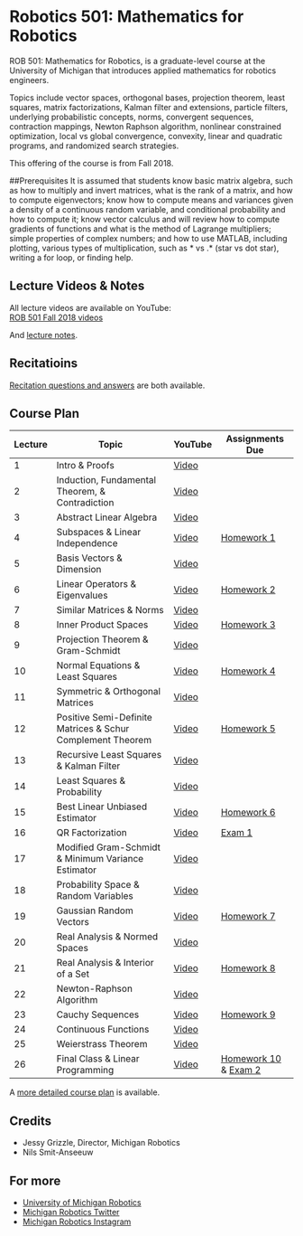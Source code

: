 # Robotics 501: Mathematics for Robotics

ROB 501: Mathematics for Robotics, is a graduate-level course at the University of Michigan that introduces applied mathematics for robotics engineers.

Topics include vector spaces, orthogonal bases, projection theorem, least squares, matrix factorizations, Kalman filter and extensions, particle filters, underlying probabilistic concepts, norms, convergent sequences, contraction mappings, Newton Raphson algorithm, nonlinear constrained optimization, local vs global convergence, convexity, linear and quadratic programs, and randomized search strategies.

This offering of the course is from Fall 2018.

##Prerequisites
It is assumed that students know basic matrix algebra, such as how to multiply and invert matrices, what  is  the  rank  of  a  matrix,  and  how  to  compute  eigenvectors; know  how  to  compute  means  and  variances  given  a  density  of  a  continuous random variable, and conditional probability and how to compute it; know vector calculus and will review how to compute gradients of functions and what is the method of Lagrange multipliers; simple properties of complex numbers; and how to use MATLAB, including plotting, various types of multiplication, such as * vs .*  (star  vs  dot  star),  writing  a  for  loop,  or finding help.

## Lecture Videos & Notes
All lecture videos are available on YouTube:  
[ROB 501 Fall 2018 videos](https://www.youtube.com/playlist?list=PLdPQZLMHRjDIzO99aE7yAtdOHSVHMXfYH)

And [lecture notes](https://github.com/michiganrobotics/rob501/tree/main/Lecture%20Notes).

## Recitatioins
[Recitation questions and answers](https://github.com/michiganrobotics/rob501/tree/main/Recitations) are both available.

## Course Plan
| Lecture | Topic                                                      | YouTube                                                                                      | Assignments Due    |
|---------|------------------------------------------------------------|----------------------------------------------------------------------------------------------|--------------------|
| 1       | Intro & Proofs                                             | [Video](https://www.youtube.com/watch?v=2-aK25lBzvI&list=PLdPQZLMHRjDIzO99aE7yAtdOHSVHMXfYH&index=1)  |                    |
| 2       | Induction, Fundamental Theorem, & Contradiction            | [Video](https://www.youtube.com/watch?v=f559OMvSGMg&list=PLdPQZLMHRjDIzO99aE7yAtdOHSVHMXfYH&index=2)  |                    |
| 3       | Abstract Linear Algebra                                    | [Video](https://www.youtube.com/watch?v=eZxsj8k-UbY&list=PLdPQZLMHRjDIzO99aE7yAtdOHSVHMXfYH&index=3)  |                    |
| 4       | Subspaces & Linear Independence                            | [Video](https://www.youtube.com/watch?v=PL6AkVR-HUk&list=PLdPQZLMHRjDIzO99aE7yAtdOHSVHMXfYH&index=4)  | [Homework 1](https://github.com/michiganrobotics/rob501/blob/main/Homework/Homework%201.pdf)         |
| 5       | Basis Vectors & Dimension                                  | [Video](https://www.youtube.com/watch?v=B-x9uuBcQac&list=PLdPQZLMHRjDIzO99aE7yAtdOHSVHMXfYH&index=5)  |                    |
| 6       | Linear Operators & Eigenvalues                             | [Video](https://www.youtube.com/watch?v=89QF687IeT8&list=PLdPQZLMHRjDIzO99aE7yAtdOHSVHMXfYH&index=6)  | [Homework 2](https://github.com/michiganrobotics/rob501/blob/main/Homework/Homework%202.pdf)         |
| 7       | Similar Matrices & Norms                                   | [Video](https://www.youtube.com/watch?v=yTd33p8pmaY&list=PLdPQZLMHRjDIzO99aE7yAtdOHSVHMXfYH&index=7)  |                    |
| 8       | Inner Product Spaces                                       | [Video](https://www.youtube.com/watch?v=Gp_z3aLpTyY&list=PLdPQZLMHRjDIzO99aE7yAtdOHSVHMXfYH&index=8)  | [Homework 3](https://github.com/michiganrobotics/rob501/blob/main/Homework/Homework%203.pdf)         |
| 9       | Projection Theorem & Gram-Schmidt                          | [Video](https://www.youtube.com/watch?v=Bg6JdhoHyn0&list=PLdPQZLMHRjDIzO99aE7yAtdOHSVHMXfYH&index=9)  |                    |
| 10      | Normal Equations & Least Squares                           | [Video](https://www.youtube.com/watch?v=y5Ef5UriN58&list=PLdPQZLMHRjDIzO99aE7yAtdOHSVHMXfYH&index=10) | [Homework 4](https://github.com/michiganrobotics/rob501/blob/main/Homework/Homework%204.pdf)         |
| 11      | Symmetric & Orthogonal Matrices                            | [Video](https://www.youtube.com/watch?v=-rp1jsBV7x8&list=PLdPQZLMHRjDIzO99aE7yAtdOHSVHMXfYH&index=11) |                    |
| 12      | Positive Semi-Definite Matrices & Schur Complement Theorem | [Video](https://www.youtube.com/watch?v=iyvfKlZuG-g&list=PLdPQZLMHRjDIzO99aE7yAtdOHSVHMXfYH&index=12) | [Homework 5](https://github.com/michiganrobotics/rob501/blob/main/Homework/Homework%205.pdf)         |
| 13      | Recursive Least Squares & Kalman Filter                    | [Video](https://www.youtube.com/watch?v=Ha2ls-aLmgs&list=PLdPQZLMHRjDIzO99aE7yAtdOHSVHMXfYH&index=13) |                    |
| 14      | Least Squares & Probability                                | [Video](https://www.youtube.com/watch?v=QwjS-0fInnQ&list=PLdPQZLMHRjDIzO99aE7yAtdOHSVHMXfYH&index=14) |                    |
| 15      | Best Linear Unbiased Estimator                             | [Video](https://www.youtube.com/watch?v=4ah5DzYjFUE&list=PLdPQZLMHRjDIzO99aE7yAtdOHSVHMXfYH&index=15) | [Homework 6](https://github.com/michiganrobotics/rob501/blob/main/Homework/Homework%206.pdf)         |
| 16      | QR Factorization                                           | [Video](https://www.youtube.com/watch?v=AqPpZyLf37I&list=PLdPQZLMHRjDIzO99aE7yAtdOHSVHMXfYH&index=16) | [Exam 1](https://github.com/michiganrobotics/rob501/tree/main/Exams)             |
| 17      | Modified Gram-Schmidt & Minimum Variance Estimator         | [Video](https://www.youtube.com/watch?v=hVnJiNXJTAs&list=PLdPQZLMHRjDIzO99aE7yAtdOHSVHMXfYH&index=17) |                    |
| 18      | Probability Space & Random Variables                       | [Video](https://www.youtube.com/watch?v=dnMH9sCuudA&list=PLdPQZLMHRjDIzO99aE7yAtdOHSVHMXfYH&index=18) |                    |
| 19      | Gaussian Random Vectors                                    | [Video](https://www.youtube.com/watch?v=jPSRL_PABVI&list=PLdPQZLMHRjDIzO99aE7yAtdOHSVHMXfYH&index=19) | [Homework 7](https://github.com/michiganrobotics/rob501/blob/main/Homework/Homework%207.pdf)         |
| 20      | Real Analysis & Normed Spaces                              | [Video](https://www.youtube.com/watch?v=9Hvq-Fe6YmM&list=PLdPQZLMHRjDIzO99aE7yAtdOHSVHMXfYH&index=20) |                    |
| 21      | Real Analysis & Interior of a Set                          | [Video](https://www.youtube.com/watch?v=v25gVgzrqHg&list=PLdPQZLMHRjDIzO99aE7yAtdOHSVHMXfYH&index=21) | [Homework 8](https://github.com/michiganrobotics/rob501/blob/main/Homework/Homework%208.pdf)         |
| 22      | Newton-Raphson Algorithm                                   | [Video](https://www.youtube.com/watch?v=oAw2mqSoRr4&list=PLdPQZLMHRjDIzO99aE7yAtdOHSVHMXfYH&index=22) |                    |
| 23      | Cauchy Sequences                                           | [Video](https://www.youtube.com/watch?v=IVx2SvN4hQ8&list=PLdPQZLMHRjDIzO99aE7yAtdOHSVHMXfYH&index=23) | [Homework 9](https://github.com/michiganrobotics/rob501/blob/main/Homework/Homework%209.pdf)         |
| 24      | Continuous Functions                                       | [Video](https://www.youtube.com/watch?v=_2CcWd4qryU&list=PLdPQZLMHRjDIzO99aE7yAtdOHSVHMXfYH&index=24) |                    |
| 25      | Weierstrass Theorem                                        | [Video](https://www.youtube.com/watch?v=DT367udR6Uc&list=PLdPQZLMHRjDIzO99aE7yAtdOHSVHMXfYH&index=25) |                    |
| 26      | Final Class & Linear Programming                           | [Video](https://www.youtube.com/watch?v=H-2_Tl-4p_A&list=PLdPQZLMHRjDIzO99aE7yAtdOHSVHMXfYH&index=26) | [Homework 10](https://github.com/michiganrobotics/rob501/blob/main/Homework/Homework%2010.pdf) & [Exam 2](https://github.com/michiganrobotics/rob501/tree/main/Exams) |

A [more detailed course plan](https://github.com/michiganrobotics/rob501/tree/main/Course%20Schedule) is available.

## Credits
- Jessy Grizzle, Director, Michigan Robotics
- Nils Smit-Anseeuw

## For more
- [University of Michigan Robotics](https://robotics.umich.edu)
- [Michigan Robotics Twitter](http://twitter.com/umrobotics)
- [Michigan Robotics Instagram](http://instagram.com/umrobotics/)
